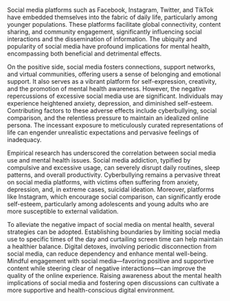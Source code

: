 Social media platforms such as Facebook, Instagram, Twitter, and TikTok have embedded themselves into the fabric of daily life, particularly among younger populations. These platforms facilitate global connectivity, content sharing, and community engagement, significantly influencing social interactions and the dissemination of information. The ubiquity and popularity of social media have profound implications for mental health, encompassing both beneficial and detrimental effects.

On the positive side, social media fosters connections, support networks, and virtual communities, offering users a sense of belonging and emotional support. It also serves as a vibrant platform for self-expression, creativity, and the promotion of mental health awareness. However, the negative repercussions of excessive social media use are significant. Individuals may experience heightened anxiety, depression, and diminished self-esteem. Contributing factors to these adverse effects include cyberbullying, social comparison, and the relentless pressure to maintain an idealized online persona. The incessant exposure to meticulously curated representations of life can engender unrealistic expectations and pervasive feelings of inadequacy.

Empirical research has underscored the correlation between social media use and mental health issues. Social media addiction, typified by compulsive and excessive usage, can severely disrupt daily routines, sleep patterns, and overall productivity. Cyberbullying remains a pervasive threat on social media platforms, with victims often suffering from anxiety, depression, and, in extreme cases, suicidal ideation. Moreover, platforms like Instagram, which encourage social comparison, can significantly erode self-esteem, particularly among adolescents and young adults who are more susceptible to external validation.

To alleviate the negative impact of social media on mental health, several strategies can be adopted. Establishing boundaries by limiting social media use to specific times of the day and curtailing screen time can help maintain a healthier balance. Digital detoxes, involving periodic disconnection from social media, can reduce dependency and enhance mental well-being. Mindful engagement with social media—favoring positive and supportive content while steering clear of negative interactions—can improve the quality of the online experience. Raising awareness about the mental health implications of social media and fostering open discussions can cultivate a more supportive and health-conscious digital environment.
